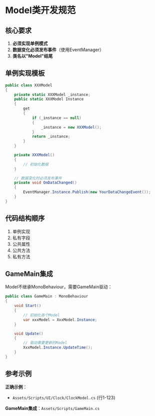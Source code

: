 # Model类开发规范

## 核心要求

1. **必须实现单例模式**
2. **数据变化必须发布事件**（使用EventManager）
3. **类名以"Model"结尾**

## 单例实现模板

```csharp
public class XXXModel
{
    private static XXXModel _instance;
    public static XXXModel Instance
    {
        get
        {
            if (_instance == null)
            {
                _instance = new XXXModel();
            }
            return _instance;
        }
    }

    private XXXModel()
    {
        // 初始化数据
    }

    // 数据变化时必须发布事件
    private void OnDataChanged()
    {
        EventManager.Instance.Publish(new YourDataChangeEvent());
    }
}
```

## 代码结构顺序

1. 单例实现
2. 私有字段
3. 公共属性
4. 公共方法
5. 私有方法

## GameMain集成

Model不继承MonoBehaviour，需要GameMain驱动：

```csharp
public class GameMain : MonoBehaviour
{
    void Start()
    {
        // 初始化各个Model
        var xxxModel = XxxModel.Instance;
    }

    void Update()
    {
        // 驱动需要更新的Model
        XxxModel.Instance.UpdateTime();
    }
}
```

## 参考示例

**正确示例**：
- `Assets/Scripts/UI/Clock/ClockModel.cs` (行1-123)

**GameMain集成**：`Assets/Scripts/GameMain.cs`
